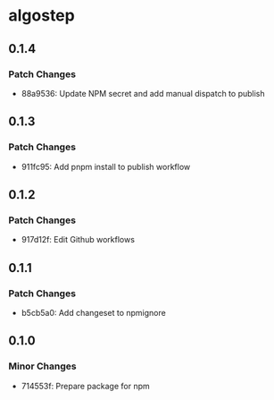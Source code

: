 # algostep

## 0.1.4

### Patch Changes

- 88a9536: Update NPM secret and add manual dispatch to publish

## 0.1.3

### Patch Changes

- 911fc95: Add pnpm install to publish workflow

## 0.1.2

### Patch Changes

- 917d12f: Edit Github workflows

## 0.1.1

### Patch Changes

- b5cb5a0: Add changeset to npmignore

## 0.1.0

### Minor Changes

- 714553f: Prepare package for npm
